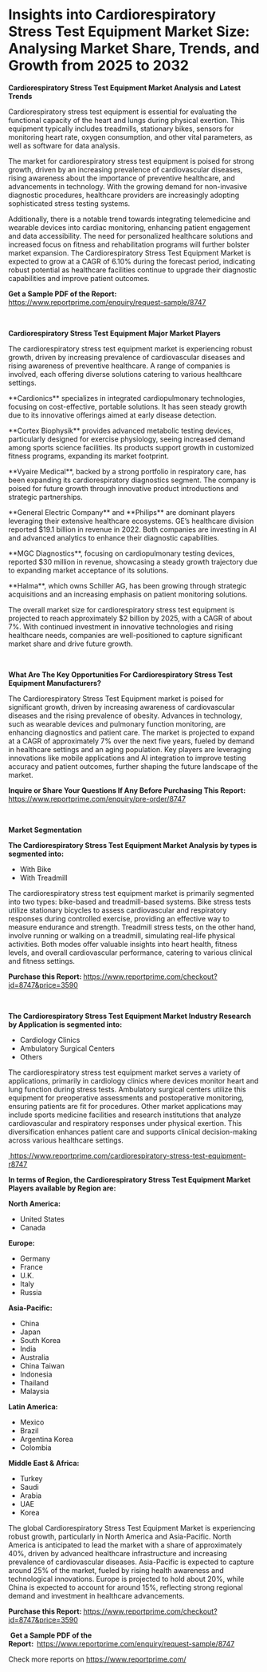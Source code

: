 <p><h1>Insights into Cardiorespiratory Stress Test Equipment Market Size: Analysing Market Share, Trends, and Growth from 2025 to 2032</h1></p><p><strong>Cardiorespiratory Stress Test Equipment Market Analysis and Latest Trends</strong></p>
<p><p>Cardiorespiratory stress test equipment is essential for evaluating the functional capacity of the heart and lungs during physical exertion. This equipment typically includes treadmills, stationary bikes, sensors for monitoring heart rate, oxygen consumption, and other vital parameters, as well as software for data analysis. </p><p>The market for cardiorespiratory stress test equipment is poised for strong growth, driven by an increasing prevalence of cardiovascular diseases, rising awareness about the importance of preventive healthcare, and advancements in technology. With the growing demand for non-invasive diagnostic procedures, healthcare providers are increasingly adopting sophisticated stress testing systems. </p><p>Additionally, there is a notable trend towards integrating telemedicine and wearable devices into cardiac monitoring, enhancing patient engagement and data accessibility. The need for personalized healthcare solutions and increased focus on fitness and rehabilitation programs will further bolster market expansion. The Cardiorespiratory Stress Test Equipment Market is expected to grow at a CAGR of 6.10% during the forecast period, indicating robust potential as healthcare facilities continue to upgrade their diagnostic capabilities and improve patient outcomes.</p></p>
<p><strong>Get a Sample PDF of the Report:&nbsp;</strong> <a href="https://www.reportprime.com/enquiry/request-sample/8747?utm_campaign=2276&utm_medium=2&utm_source=Github&utm_content=ia&utm_term=20032025&utm_id=cardiorespiratory-stress-test-equipment">https://www.reportprime.com/enquiry/request-sample/8747</a></p>
<p>&nbsp;</p>
<p><strong>Cardiorespiratory Stress Test Equipment Major Market Players</strong></p>
<p><p>The cardiorespiratory stress test equipment market is experiencing robust growth, driven by increasing prevalence of cardiovascular diseases and rising awareness of preventive healthcare. A range of companies is involved, each offering diverse solutions catering to various healthcare settings.</p><p>**Cardionics** specializes in integrated cardiopulmonary technologies, focusing on cost-effective, portable solutions. It has seen steady growth due to its innovative offerings aimed at early disease detection. </p><p>**Cortex Biophysik** provides advanced metabolic testing devices, particularly designed for exercise physiology, seeing increased demand among sports science facilities. Its products support growth in customized fitness programs, expanding its market footprint.</p><p>**Vyaire Medical**, backed by a strong portfolio in respiratory care, has been expanding its cardiorespiratory diagnostics segment. The company is poised for future growth through innovative product introductions and strategic partnerships.</p><p>**General Electric Company** and **Philips** are dominant players leveraging their extensive healthcare ecosystems. GE’s healthcare division reported $19.1 billion in revenue in 2022. Both companies are investing in AI and advanced analytics to enhance their diagnostic capabilities.</p><p>**MGC Diagnostics**, focusing on cardiopulmonary testing devices, reported $30 million in revenue, showcasing a steady growth trajectory due to expanding market acceptance of its solutions.</p><p>**Halma**, which owns Schiller AG, has been growing through strategic acquisitions and an increasing emphasis on patient monitoring solutions. </p><p>The overall market size for cardiorespiratory stress test equipment is projected to reach approximately $2 billion by 2025, with a CAGR of about 7%. With continued investment in innovative technologies and rising healthcare needs, companies are well-positioned to capture significant market share and drive future growth.</p></p>
<p>&nbsp;</p>
<p><strong>What Are The Key Opportunities For Cardiorespiratory Stress Test Equipment Manufacturers?</strong></p>
<p><p>The Cardiorespiratory Stress Test Equipment market is poised for significant growth, driven by increasing awareness of cardiovascular diseases and the rising prevalence of obesity. Advances in technology, such as wearable devices and pulmonary function monitoring, are enhancing diagnostics and patient care. The market is projected to expand at a CAGR of approximately 7% over the next five years, fueled by demand in healthcare settings and an aging population. Key players are leveraging innovations like mobile applications and AI integration to improve testing accuracy and patient outcomes, further shaping the future landscape of the market.</p></p>
<p><strong>Inquire or Share Your Questions If Any Before Purchasing This Report:</strong> <a href="https://www.reportprime.com/enquiry/pre-order/8747?utm_campaign=2276&utm_medium=2&utm_source=Github&utm_content=ia&utm_term=20032025&utm_id=cardiorespiratory-stress-test-equipment">https://www.reportprime.com/enquiry/pre-order/8747</a></p>
<p>&nbsp;</p>
<p><strong>Market Segmentation</strong></p>
<p><strong>The Cardiorespiratory Stress Test Equipment Market Analysis by types is segmented into:</strong></p>
<p><ul><li>With Bike</li><li>With Treadmill</li></ul></p>
<p><p>The cardiorespiratory stress test equipment market is primarily segmented into two types: bike-based and treadmill-based systems. Bike stress tests utilize stationary bicycles to assess cardiovascular and respiratory responses during controlled exercise, providing an effective way to measure endurance and strength. Treadmill stress tests, on the other hand, involve running or walking on a treadmill, simulating real-life physical activities. Both modes offer valuable insights into heart health, fitness levels, and overall cardiovascular performance, catering to various clinical and fitness settings.</p></p>
<p><strong>Purchase this Report:&nbsp;</strong><a href="https://www.reportprime.com/checkout?id=8747&price=3590&utm_campaign=2276&utm_medium=2&utm_source=Github&utm_content=ia&utm_term=20032025&utm_id=cardiorespiratory-stress-test-equipment">https://www.reportprime.com/checkout?id=8747&price=3590</a></p>
<p>&nbsp;</p>
<p><strong>The Cardiorespiratory Stress Test Equipment Market Industry Research by Application is segmented into:</strong></p>
<p><ul><li>Cardiology Clinics</li><li>Ambulatory Surgical Centers</li><li>Others</li></ul></p>
<p><p>The cardiorespiratory stress test equipment market serves a variety of applications, primarily in cardiology clinics where devices monitor heart and lung function during stress tests. Ambulatory surgical centers utilize this equipment for preoperative assessments and postoperative monitoring, ensuring patients are fit for procedures. Other market applications may include sports medicine facilities and research institutions that analyze cardiovascular and respiratory responses under physical exertion. This diversification enhances patient care and supports clinical decision-making across various healthcare settings.</p></p>
<p><a href="https://www.reportprime.com/cardiorespiratory-stress-test-equipment-r8747?utm_campaign=2276&utm_medium=2&utm_source=Github&utm_content=ia&utm_term=20032025&utm_id=cardiorespiratory-stress-test-equipment">&nbsp;https://www.reportprime.com/cardiorespiratory-stress-test-equipment-r8747</a></p>
<p><strong>In terms of Region, the Cardiorespiratory Stress Test Equipment Market Players available by Region are:</strong></p>
<p>
    <p> <strong> North America: </strong>
        <ul>
            <li>United States</li>
            <li>Canada</li>
        </ul>
        </p> 
    <p> <strong> Europe: </strong>
        <ul>
            <li>Germany</li>
            <li>France</li>
            <li>U.K.</li>
            <li>Italy</li>
            <li>Russia</li>
        </ul>
        </p> 
    <p> <strong> Asia-Pacific: </strong>
        <ul>
            <li>China</li>
            <li>Japan</li>
            <li>South Korea</li>
            <li>India</li>
            <li>Australia</li>
            <li>China Taiwan</li>
            <li>Indonesia</li>
            <li>Thailand</li>
            <li>Malaysia</li>
        </ul>
        </p> 
    <p> <strong> Latin America: </strong>
        <ul>
            <li>Mexico</li>
            <li>Brazil</li>
            <li>Argentina Korea</li>
            <li>Colombia</li>
        </ul>
        </p> 
    <p> <strong> Middle East & Africa: </strong>
        <ul>
            <li>Turkey</li>
            <li>Saudi</li>
            <li>Arabia</li>
            <li>UAE</li>
            <li>Korea</li>
        </ul>
    </p>
    </p>
<p><p>The global Cardiorespiratory Stress Test Equipment Market is experiencing robust growth, particularly in North America and Asia-Pacific. North America is anticipated to lead the market with a share of approximately 40%, driven by advanced healthcare infrastructure and increasing prevalence of cardiovascular diseases. Asia-Pacific is expected to capture around 25% of the market, fueled by rising health awareness and technological innovations. Europe is projected to hold about 20%, while China is expected to account for around 15%, reflecting strong regional demand and investment in healthcare advancements.</p></p>
<p><strong>Purchase this Report: </strong><a href="https://www.reportprime.com/checkout?id=8747&price=3590&utm_campaign=2276&utm_medium=2&utm_source=Github&utm_content=ia&utm_term=20032025&utm_id=cardiorespiratory-stress-test-equipment">https://www.reportprime.com/checkout?id=8747&price=3590</a></p>
<p>&nbsp;<strong>Get a Sample PDF of the Report:&nbsp;&nbsp;</strong><a href="https://www.reportprime.com/enquiry/request-sample/8747?utm_campaign=2276&utm_medium=2&utm_source=Github&utm_content=ia&utm_term=20032025&utm_id=cardiorespiratory-stress-test-equipment">https://www.reportprime.com/enquiry/request-sample/8747</a></p>
<p><strong></strong></p>
<p>Check more reports on <a href="https://www.reportprime.com/?utm_campaign=2276&utm_medium=2&utm_source=Github&utm_content=ia&utm_term=20032025&utm_id=cardiorespiratory-stress-test-equipment">https://www.reportprime.com/</a></p>